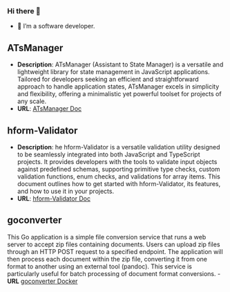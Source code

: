### Hi there 👋


- 🔭 I’m a software developer.


## ATsManager

- **Description**: ATsManager (Assistant to State Manager) is a versatile and lightweight library for state management in JavaScript applications. Tailored for developers seeking an efficient and straightforward approach to handle application states, ATsManager excels in simplicity and flexibility, offering a minimalistic yet powerful toolset for projects of any scale.
- **URL**: [ATsManager Doc](https://hsmyc.github.io/atsmanager/)



## hform-Validator

- **Description**: he hform-Validator is a versatile validation utility designed to be seamlessly integrated into both JavaScript and TypeScript projects. It provides developers with the tools to validate input objects against predefined schemas, supporting primitive type checks, custom validation functions, enum checks, and validations for array items. This document outlines how to get started with hform-Validator, its features, and how to use it in your projects.
- **URL**: [hform-Validator Doc](https://hsmyc.github.io/hform-validator/)


## goconverter
This Go application is a simple file conversion service that runs a web server to accept zip files containing documents. Users can upload zip files through an HTTP POST request to a specified endpoint. The application will then process each document within the zip file, converting it from one format to another using an external tool (pandoc). This service is particularly useful for batch processing of document format conversions.
-**URL** [goconverter Docker](https://hub.docker.com/r/hsmyc/goconverter)
